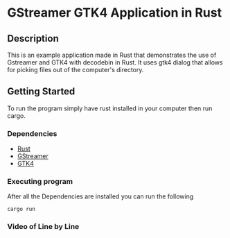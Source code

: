 # GStreamer GTK4 Application in Rust

## Description

This is an example application made in Rust that demonstrates the use of
Gstreamer and GTK4 with decodebin in Rust. It uses gtk4 dialog that allows for
picking files out of the computer's directory.

## Getting Started

To run the program simply have rust installed in your computer then run cargo.

### Dependencies

- [Rust](https://www.rust-lang.org/)
- [GStreamer](https://gstreamer.freedesktop.org/documentation/installing/index.html?gi-language=c)
- [GTK4](https://www.gtk.org/docs/installations/)

### Executing program

After all the Dependencies are installed you can run the following

```
cargo run
```

### Video of Line by Line
